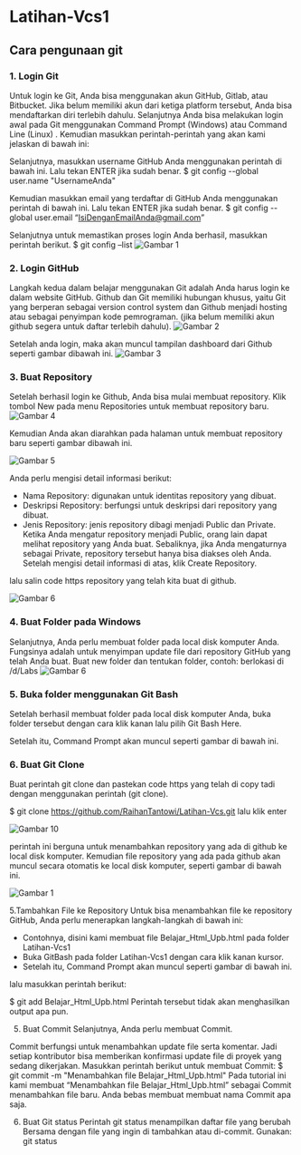 # Latihan-Vcs1
## Cara pengunaan git

### 1. Login Git
Untuk login ke Git, Anda bisa menggunakan akun GitHub, Gitlab, atau Bitbucket. Jika belum memiliki akun dari ketiga platform tersebut, Anda bisa mendaftarkan diri terlebih dahulu. Selanjutnya Anda bisa melakukan login awal pada Git  menggunakan Command Prompt  (Windows) atau Command Line (Linux) . Kemudian masukkan perintah-perintah yang akan kami jelaskan di bawah ini:

Selanjutnya, masukkan username GitHub Anda menggunakan perintah di bawah ini. Lalu tekan ENTER jika sudah benar.
$ git config --global user.name "UsernameAnda"

Kemudian masukkan email yang terdaftar di GitHub Anda menggunakan perintah di bawah  ini. Lalu tekan ENTER jika sudah benar.
$ git config --global user.email “IsiDenganEmailAnda@gmail.com”

Selanjutnya untuk memastikan proses login Anda berhasil, masukkan perintah berikut.
$ git config –list
![Gambar 1](screenshoot/ss1.png)

 ### 2. Login GitHub
Langkah kedua dalam belajar menggunakan Git adalah Anda harus login ke dalam website GitHub. Github dan Git memiliki hubungan khusus, yaitu Git yang berperan sebagai version control system dan Github menjadi hosting atau sebagai penyimpan kode pemrograman. (jika belum memiliki akun github segera untuk daftar terlebih  dahulu).
![Gambar 2](screenshoot/ss3.png) 

Setelah anda login, maka akan muncul tampilan dashboard dari Github seperti gambar dibawah ini. 
![Gambar 3](screenshoot/ss2.png)

### 3. Buat Repository
Setelah berhasil login ke Github, Anda bisa mulai membuat repository. Klik tombol New pada menu Repositories untuk membuat repository baru. 
![Gambar 4](screenshoot/ss4.png)

Kemudian Anda akan diarahkan pada halaman untuk membuat repository baru seperti gambar dibawah ini.

![Gambar 5](screenshoot/ss5.png)

Anda perlu mengisi detail informasi berikut:
* Nama Repository: digunakan untuk identitas repository yang dibuat.
* Deskripsi Repository: berfungsi untuk deskripsi dari repository yang dibuat.
* Jenis Repository: jenis repository dibagi menjadi Public dan Private. Ketika Anda mengatur repository menjadi Public, orang lain dapat melihat repository yang Anda buat. Sebaliknya, jika Anda mengaturnya sebagai Private, repository tersebut hanya bisa diakses oleh Anda. Setelah mengisi detail informasi di atas, klik Create Repository.

lalu salin code https repository yang telah kita buat di github.

![Gambar 6](screenshoot/ss6.png)
 
### 4. Buat Folder pada Windows
Selanjutnya, Anda perlu membuat folder pada local disk komputer Anda. Fungsinya adalah untuk menyimpan update file dari repository GitHub yang telah Anda buat.
Buat new folder dan tentukan folder, contoh: berlokasi di /d/Labs
![Gambar 6](screenshoot/ss6.png)

### 5. Buka folder menggunakan Git Bash
Setelah berhasil membuat folder pada local disk komputer Anda, buka folder tersebut dengan cara klik kanan lalu pilih Git Bash Here.

Setelah itu, Command Prompt akan muncul seperti gambar di bawah ini. 
 

### 6. Buat Git Clone
Buat perintah git clone dan pastekan code https yang telah di copy tadi dengan menggunakan perintah (git clone). 

$ git clone https://github.com/RaihanTantowi/Latihan-Vcs.git lalu klik enter

![Gambar 10](screenshoot/ss10.png)

perintah ini berguna untuk menambahkan repository yang ada di github ke local disk komputer.
Kemudian file repository yang ada pada github akan muncul secara otomatis ke local disk komputer, seperti gambar di bawah ini. 

![Gambar 1](screenshoot/ss11.png)

5.Tambahkan File ke Repository
Untuk bisa menambahkan file ke repository GitHub, Anda perlu menerapkan langkah-langkah di bawah ini:

* Contohnya, disini kami membuat file Belajar_Html_Upb.html pada folder Latihan-Vcs1
* Buka GitBash pada folder Latihan-Vcs1 dengan cara klik kanan kursor.
* Setelah itu, Command Prompt akan muncul seperti gambar di bawah ini.
 
lalu masukkan perintah berikut:

$ git add Belajar_Html_Upb.html 
Perintah tersebut tidak akan menghasilkan output apa pun.

5.	Buat Commit 
Selanjutnya, Anda perlu membuat Commit.
 
Commit berfungsi untuk menambahkan update file serta komentar. Jadi setiap kontributor bisa memberikan konfirmasi update file di proyek yang sedang dikerjakan. Masukkan perintah berikut untuk membuat Commit:
$ git commit -m "Menambahkan file Belajar_Html_Upb.html"
Pada tutorial ini kami membuat “Menambahkan file Belajar_Html_Upb.html” sebagai Commit menambahkan file baru. Anda bebas membuat membuat nama Commit apa saja.

6.	Buat Git status 
Perintah git status menampilkan daftar file yang berubah Bersama dengan file yang ingin di tambahkan atau di-commit. Gunakan: git status

